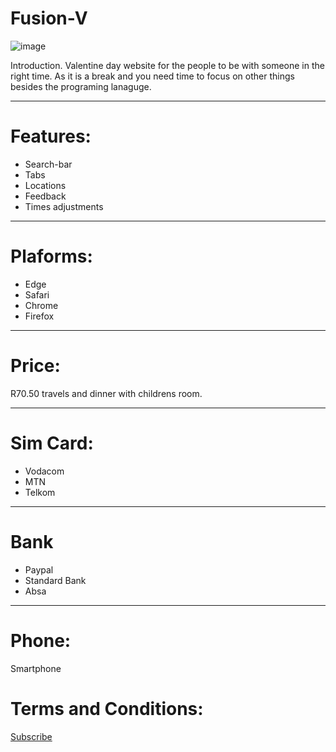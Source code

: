 # Fusion-V
![image](https://user-images.githubusercontent.com/75079699/119976760-e2355b00-bfb7-11eb-8430-d45555a69252.png)

Introduction.
Valentine day website for the people to be with someone in the right time. As it is a break and you need time to focus on other things besides the programing lanaguge. 

****

# Features: 
* Search-bar
* Tabs 
* Locations
* Feedback 
* Times adjustments 
****

# Plaforms: 
* Edge 
* Safari
* Chrome
* Firefox
****
# Price:
R70.50 travels and dinner with childrens room. 

****
# Sim Card: 
* Vodacom
* MTN 
* Telkom

*****
# Bank
* Paypal 
* Standard Bank 
* Absa 

*****

# Phone: 
Smartphone

# Terms and Conditions:
<a href = "https://edu.gcfglobal.org/en/"> Subscribe </a>


